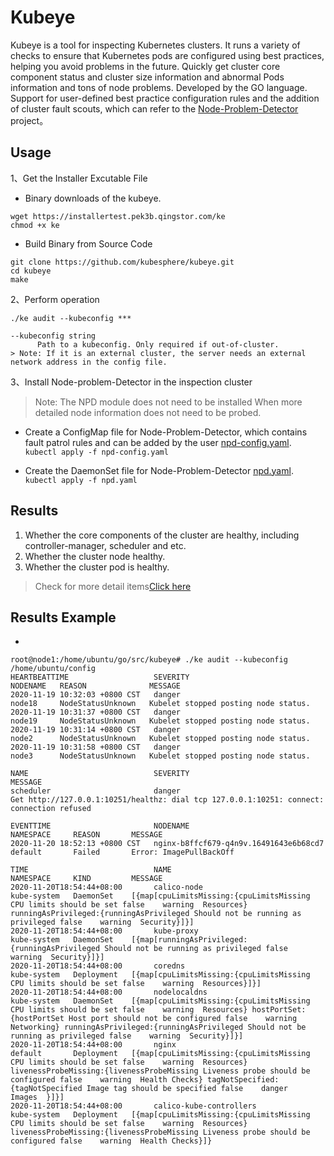 # Kubeye

Kubeye is a tool for inspecting Kubernetes clusters. It runs a variety of checks to ensure that Kubernetes pods are configured using best practices, helping you avoid problems in the future. 
Quickly get cluster core component status and cluster size information and abnormal Pods information and tons of node problems. Developed by the GO language. Support for user-defined best practice configuration rules and the addition of cluster fault scouts, which can refer to the [Node-Problem-Detector](https://github.com/kubernetes/node-problem-detector) project。

## Usage

1、Get the Installer Excutable File
* Binary downloads of the kubeye.
```shell script
wget https://installertest.pek3b.qingstor.com/ke
chmod +x ke
```
* Build Binary from Source Code
```shell script
git clone https://github.com/kubesphere/kubeye.git
cd kubeye 
make
```
2、Perform operation
```shell script
./ke audit --kubeconfig ***

--kubeconfig string
      Path to a kubeconfig. Only required if out-of-cluster.
> Note: If it is an external cluster, the server needs an external network address in the config file.
```

3、Install Node-problem-Detector in the inspection cluster

> Note: The NPD module does not need to be installed When more detailed node information does not need to be probed.

* Create a ConfigMap file for Node-Problem-Detector, which contains fault patrol rules and can be added by the user  [npd-config.yaml](./docs/npd-config.yaml).  
`kubectl apply -f npd-config.yaml`

* Create the DaemonSet file for Node-Problem-Detector  [npd.yaml](./docs/npd.yaml).  
`kubectl apply -f npd.yaml`

## Results

1. Whether the core components of the cluster are healthy, including controller-manager, scheduler and etc.
2. Whether the cluster node healthy.
3. Whether the cluster pod is healthy.
> Check for more detail items[Click here](./docs/check-content_zh-CN.md)

## Results Example
* 
```
root@node1:/home/ubuntu/go/src/kubeye# ./ke audit --kubeconfig /home/ubuntu/config
HEARTBEATTIME                   SEVERITY                                 NODENAME   REASON              MESSAGE
2020-11-19 10:32:03 +0800 CST   danger                                   node18     NodeStatusUnknown   Kubelet stopped posting node status.
2020-11-19 10:31:37 +0800 CST   danger                                   node19     NodeStatusUnknown   Kubelet stopped posting node status.
2020-11-19 10:31:14 +0800 CST   danger                                   node2      NodeStatusUnknown   Kubelet stopped posting node status.
2020-11-19 10:31:58 +0800 CST   danger                                   node3      NodeStatusUnknown   Kubelet stopped posting node status.

NAME                            SEVERITY                                 MESSAGE
scheduler                       danger                                   Get http://127.0.0.1:10251/healthz: dial tcp 127.0.0.1:10251: connect: connection refused

EVENTTIME                       NODENAME                                 NAMESPACE     REASON       MESSAGE
2020-11-20 18:52:13 +0800 CST   nginx-b8ffcf679-q4n9v.16491643e6b68cd7   default       Failed       Error: ImagePullBackOff

TIME                            NAME                                     NAMESPACE     KIND         MESSAGE
2020-11-20T18:54:44+08:00       calico-node                              kube-system   DaemonSet    [{map[cpuLimitsMissing:{cpuLimitsMissing CPU limits should be set false    warning  Resources} runningAsPrivileged:{runningAsPrivileged Should not be running as privileged false    warning  Security}]}]
2020-11-20T18:54:44+08:00       kube-proxy                               kube-system   DaemonSet    [{map[runningAsPrivileged:{runningAsPrivileged Should not be running as privileged false    warning  Security}]}]
2020-11-20T18:54:44+08:00       coredns                                  kube-system   Deployment   [{map[cpuLimitsMissing:{cpuLimitsMissing CPU limits should be set false    warning  Resources}]}]
2020-11-20T18:54:44+08:00       nodelocaldns                             kube-system   DaemonSet    [{map[cpuLimitsMissing:{cpuLimitsMissing CPU limits should be set false    warning  Resources} hostPortSet:{hostPortSet Host port should not be configured false    warning  Networking} runningAsPrivileged:{runningAsPrivileged Should not be running as privileged false    warning  Security}]}]
2020-11-20T18:54:44+08:00       nginx                                    default       Deployment   [{map[cpuLimitsMissing:{cpuLimitsMissing CPU limits should be set false    warning  Resources} livenessProbeMissing:{livenessProbeMissing Liveness probe should be configured false    warning  Health Checks} tagNotSpecified:{tagNotSpecified Image tag should be specified false    danger   Images  }]}]
2020-11-20T18:54:44+08:00       calico-kube-controllers                  kube-system   Deployment   [{map[cpuLimitsMissing:{cpuLimitsMissing CPU limits should be set false    warning  Resources} livenessProbeMissing:{livenessProbeMissing Liveness probe should be configured false    warning  Health Checks}]}
```
